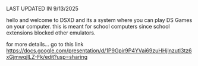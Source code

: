 LAST UPDATED IN 9/13/2025

hello and welcome to DSXD and its a system where you can play DS Games on your computer.
this is meant for school computers since school extensions blocked other emulators.


for more details... go to this link
https://docs.google.com/presentation/d/1P9Gpir9P4YVai69zuHHjInzutl3tz6xGjmwqjlLZ-Fk/edit?usp=sharing
